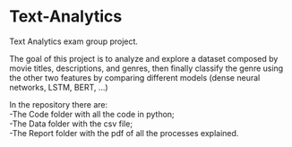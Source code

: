 # Text-Analytics
Text Analytics exam group project.

The goal of this project is to analyze and explore a dataset composed by movie titles, descriptions, and genres, then finally classify the genre using the other two features by comparing different models (dense neural networks, LSTM, BERT, ...) 

In the repository there are:<br>
-The Code folder with all the code in python;<br>
-The Data folder with the csv file;<br>
-The Report folder with the pdf of all the processes explained.


